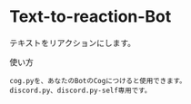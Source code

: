 # Text-to-reaction-Bot
テキストをリアクションにします。

使い方
```
cog.pyを、あなたのBotのCogにつけると使用できます。
discord.py、discord.py-self専用です。
```
